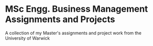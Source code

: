 # MSc Engg. Business Management Assignments and Projects
A collection of my Master's assignments and project work from the University of Warwick
